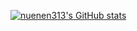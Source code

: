 [![nuenen313's GitHub stats](https://github-readme-stats.vercel.app/api?username=nuenen313&theme=dark)](https://github.com/anuraghazra/github-readme-stats)
